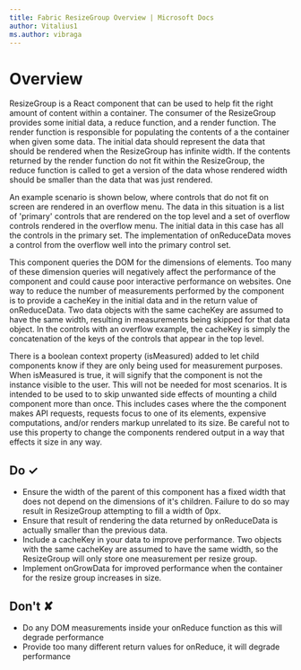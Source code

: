 ```yaml
---
title: Fabric ResizeGroup Overview | Microsoft Docs
author: Vitalius1
ms.author: vibraga
---
```


# Overview
ResizeGroup is a React component that can be used to help fit the right amount of content within a container. The consumer of the ResizeGroup provides some initial data, a reduce function, and a render function. The render function is responsible for populating the contents of a the container when given some data. The initial data should represent the data that should be rendered when the ResizeGroup has infinite width. If the contents returned by the render function do not fit within the ResizeGroup, the reduce function is called to get a version of the data whose rendered width should be smaller than the data that was just rendered.

An example scenario is shown below, where controls that do not fit on screen are rendered in an overflow menu. The data in this situation is a list of 'primary' controls that are rendered on the top level and a set of overflow controls rendered in the overflow menu. The initial data in this case has all the controls in the primary set. The implementation of onReduceData moves a control from the overflow well into the primary control set.

This component queries the DOM for the dimensions of elements. Too many of these dimension queries will negatively affect the performance of the component and could cause poor interactive performance on websites. One way to reduce the number of measurements performed by the component is to provide a cacheKey in the initial data and in the return value of onReduceData. Two data objects with the same cacheKey are assumed to have the same width, resulting in measurements being skipped for that data object. In the controls with an overflow example, the cacheKey is simply the concatenation of the keys of the controls that appear in the top level.

There is a boolean context property (isMeasured) added to let child components know if they are only being used for measurement purposes. When isMeasured is true, it will signify that the component is not the instance visible to the user. This will not be needed for most scenarios. It is intended to be used to to skip unwanted side effects of mounting a child component more than once. This includes cases where the the component makes API requests, requests focus to one of its elements, expensive computations, and/or renders markup unrelated to its size. Be careful not to use this property to change the components rendered output in a way that effects it size in any way.



## Do &#10003;
- Ensure the width of the parent of this component has a fixed width that does not depend on the dimensions of it's children. Failure to do so may result in ResizeGroup attempting to fill a width of 0px.
- Ensure that result of rendering the data returned by onReduceData is actually smaller than the previous data.
- Include a cacheKey in your data to improve performance. Two objects with the same cacheKey are assumed to have the same width, so the ResizeGroup will only store one measurement per resize group.
- Implement onGrowData for improved performance when the container for the resize group increases in size.

## Don't &#10008;
- Do any DOM measurements inside your onReduce function as this will degrade performance
- Provide too many different return values for onReduce, it will degrade performance